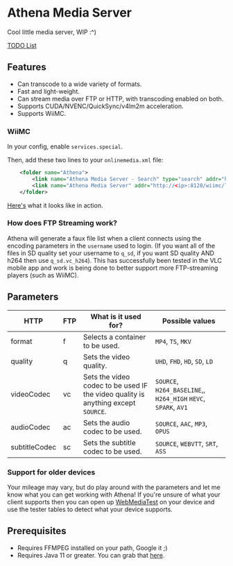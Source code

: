 # Athena Media Server

Cool little media server, WIP :^)

[TODO List](https://github.com/users/e3ndr/projects/1/views/1)

## Features

- Can transcode to a wide variety of formats.
- Fast and light-weight.
- Can stream media over FTP or HTTP, with transcoding enabled on both.
- Supports CUDA/NVENC/QuickSync/v4lm2m acceleration.
- Supports WiiMC.

### WiiMC

In your config, enable `services.special`.

Then, add these two lines to your `onlinemedia.xml` file:

```xml
    <folder name="Athena">
		<link name="Athena Media Server - Search" type="search" addr="http://<ip>:8128/wiimc/search?q="/>
		<link name="Athena Media Server" addr="http://<ip>:8128/wiimc/list"/>
    </folder>
```

[Here's](https://i.e3ndr.xyz/1mBTjdAJwr8M__1666969284/WiiMC%20Support.mp4) what it looks like in action.

### How does FTP Streaming work?

Athena will generate a faux file list when a client connects using the encoding parameters in the `username` used to login. (If you want all of the files in SD quality set your username to `q_sd`, if you want SD quality AND h264 then use `q_sd.vc_h264`). This has successfully been tested in the VLC mobile app and work is being done to better support more FTP-streaming players (such as WiiMC).

## Parameters

| HTTP          | FTP | What is it used for?                                                              | Possible values                                                |
| ------------- | --- | --------------------------------------------------------------------------------- | -------------------------------------------------------------- |
| format        | f   | Selects a container to be used.                                                   | `MP4`, `TS`, `MKV`                                             |
| quality       | q   | Sets the video quality.                                                           | `UHD`, `FHD`, `HD`, `SD`, `LD`                                 |
| videoCodec    | vc  | Sets the video codec to be used IF the video quality is anything except `SOURCE`. | `SOURCE`, `H264_BASELINE`,, `H264_HIGH` `HEVC`, `SPARK`, `AV1` |
| audioCodec    | ac  | Sets the audio codec to be used.                                                  | `SOURCE`, `AAC`, `MP3`, `OPUS`                                 |
| subtitleCodec | sc  | Sets the subtitle codec to be used.                                               | `SOURCE`, `WEBVTT`, `SRT`, `ASS`                                 |

### Support for older devices

Your mileage may vary, but do play around with the parameters and let me know what you can get working with Athena! If you're unsure of what your client supports then you can open up [WebMediaTest](http://nossl.wmt.e3ndr.xyz/) on your device and use the tester tables to detect what your device supports.

## Prerequisites

- Requires FFMPEG installed on your path, Google it ;)
- Requires Java 11 or greater. You can grab that [here](https://adoptium.net/).
